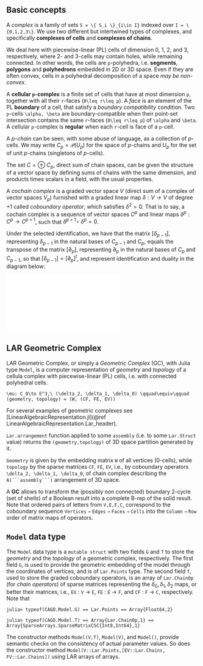 ## Basic concepts

A *complex* is a family of sets ``S = \{ S_i \}_{i\in I}`` indexed over ``I = \{0,1,2,3\}``.
We use two different but intertwined types of complexes, and specifically **complexes of cells** and **complexes of chains**. 

We deal here with piecewise-linear (PL) cells of dimension 0, 1, 2, and 3, respectively, where 2- and 3-cells may contain holes, while remaining connected. In other words, the cells are ``p``-polyhedra, i.e. **segments**, **polygons** and **polyhedrons** embedded in 2D or 3D  space. Even if they are often convex, cells in a polyhedral decomposition of a space *may be non-convex*.

A **cellular ``p``-complex** is a finite set of cells that have at most dimension ``p``, together with all their ``r``-faces (``0\leq r\leq p``). A *face* is an element of the PL **boundary** of a cell, that satisfy a *boundary compatibility* condition. Two ``p``-cells ``\alpha, \beta`` are boundary-compatible when their point-set intersection contains the same ``r``-faces (``0\leq r\leq p``) of ``\alpha`` and ``\beta``. A cellular ``p``-complex is **regular** when each ``r``-cell is face of a ``p``-cell. 

A *$p$-chain* can be seen, with some abuse of language, as a collection of $p$-cells. We may write $C_p = \mathscr{P}(U_p)$ for the space of $p$-chains and $U_p$  for the set of unit $p$-chains (singletons of $p$-cells).

The set $C=\oplus\ C_p$, direct sum of chain spaces, can be given the structure of a vector space by defining sums of chains with the same dimension, and products times scalars in a field, with the usual properties.

A *cochain complex* is a graded vector space $V$ (direct sum of a complex of vector spaces $V_p$)  furnished with a graded linear map $\delta : V \to V$ of degree $+1$ 
called *coboundary operator*,  which satisfies $\delta^2 = 0$. That is to say, a cochain complex is a sequence of vector spaces $C^p$ and linear maps $\delta^p : C^p \to C^{p+1}$,
such that $\delta^{p+1} \circ\ \delta^{p} = 0$.

Under the selected identification, we have that the matrix $[\delta_{p-1}]$, representing $\delta_{p-1}$ in the natural bases of $C_{p-1}$ and $C_p$, equals the transpose of the matrix $[\partial_p]$, representing $\partial_p$ in the natural bases of $C_p$ and $C_{p-1}$, so that $[\delta_{p-1}] = [\partial_p]^t$, and represent identification and duality in the diagram below:

![chain complex](images/complex1.pdf)

## LAR Geometric Complex

LAR Geometric Complex, or simply a *Geometric Complex* (GC), with Julia type `Model`, is a computer representation of *geometry* and *topology* of a cellula complex with piecewise-linear (PL) cells, i.e. with connected polyhedral cells.

``\mu: C_0\to E^3,\ (\delta_2, \delta_1, \delta_0)
\qquad\equiv\qquad``
`(geometry, topology) = (W, (CF, FE, EV))`


For several examples of geometric complexes see [LinearAlgebraicRepresentation.jl](@ref LinearAlgebraicRepresentation.Lar_header).

`Lar.arrangement` function applied to some `assembly` (i.e. to some `Lar.Struct` value)
returns the `(geometry,topology)` of 3D space
partition generated by it.  

`Geometry` is given by
the embedding matrix `W` of all vertices (0-cells), while `topology`
 by the  sparse matrices `CF`, `FE`, `EV`,
i.e., by coboundary operators ``\delta_2, \delta_1, \delta_0``, of  chain complex describing the  ``A(```assembly```)`` arrangement of 3D space.
 
A **GC** allows to transform the (possibly non connected) boundary 2-cycle (set of shells) of a Boolean result into a complete B-rep of the solid result. Note that ordered pairs of letters from `V,E,F,C`, correspond to the coboundary sequence `Vertices` ``→`` `Edges` ``→`` `Faces` ``→`` `Cells` into the `Column` ``→`` `Row` order of matrix maps of operators.

## `Model` data type 

The `Model` data type is a `mutable struct` with two fields `G` and `T` to store the *geometry* and the *topology* of a geometric complex, respectively. The first field `G`, is used to provide the geometric embedding of the model through the coordinates of vertices, and is of `Lar.Points` type. The second field `T`, used to store the graded coboundary operators, is an array of `Lar.ChainOp` (for *chain operators*) of sparse matrices representing the $\delta_0, \delta_1, \delta_2$ maps, or better their matrices, i.e., `EV` : `V` $\to$ `E`, `FE` : `E` $\to$ `F`, and `CF` : `F` $\to$ `C`, respectively.
Note that 
```
julia> typeof(CAGD.Model.G) == Lar.Points == Array{Float64,2} 

julia> typeof(CAGD.Model.T) == Array{Lar.ChainOp,1} == Array{SparseArrays.SparseMatrixCSC{Int8,Int64},1}
```
The constructor methods `Model(V,T)`, `Model(V)`, and `Model()`, provide semantic checks on the consistency of actual parameter values. So does the constructor method `Model(V::Lar.Points,[EV::Lar.Chains, FV::Lar.Chains])` using LAR arrays of arrays.

